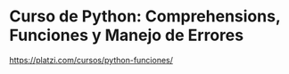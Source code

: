 

# Curso de Python: Comprehensions, Funciones y Manejo de Errores

https://platzi.com/cursos/python-funciones/



